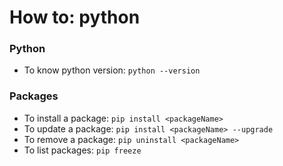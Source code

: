 # How to: python  

### Python 
- To know python version: `python --version`


### Packages  

- To install a package: `pip install <packageName>`  
- To update a package: `pip install <packageName> --upgrade`  
- To remove a package: `pip uninstall <packageName>`
- To list packages: `pip freeze`  


